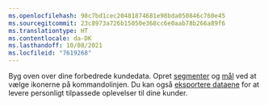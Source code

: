 ```yaml
---
ms.openlocfilehash: 98c7bd1cec20481874681e98bda050846c760e45
ms.sourcegitcommit: 23c8973a726b15050e368cc6e0aab78b266a89f6
ms.translationtype: HT
ms.contentlocale: da-DK
ms.lasthandoff: 10/08/2021
ms.locfileid: "7619268"
---
```

Byg oven over dine forbedrede kundedata. Opret [segmenter](../audience-insights/segments.md) og [mål](../audience-insights/measures.md) ved at vælge ikonerne på kommandolinjen. Du kan også [eksportere dataene](../audience-insights/export-destinations.md) for at levere personligt tilpassede oplevelser til dine kunder.